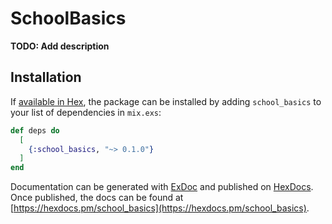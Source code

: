 # SchoolBasics

**TODO: Add description**

## Installation

If [available in Hex](https://hex.pm/docs/publish), the package can be installed
by adding `school_basics` to your list of dependencies in `mix.exs`:

```elixir
def deps do
  [
    {:school_basics, "~> 0.1.0"}
  ]
end
```

Documentation can be generated with [ExDoc](https://github.com/elixir-lang/ex_doc)
and published on [HexDocs](https://hexdocs.pm). Once published, the docs can
be found at [https://hexdocs.pm/school_basics](https://hexdocs.pm/school_basics).

